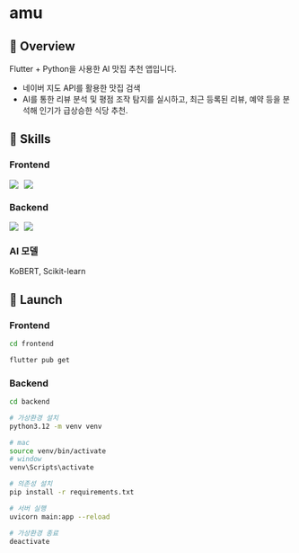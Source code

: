 # amu

## 📌 Overview

Flutter + Python을 사용한 AI 맛집 추천 앱입니다.

- 네이버 지도 API를 활용한 맛집 검색
- AI를 통한 리뷰 분석 및 평점 조작 탐지를 실시하고, 최근 등록된 리뷰, 예약 등을 분석해 인기가 급상승한 식당 추천.

## 📌 Skills

### Frontend

<div style="display: flex; gap: 10px;">
<img src="https://img.shields.io/badge/Flutter-02569B?style=for-the-badge&logo=flutter&logoColor=#02569B">
<img src="https://img.shields.io/badge/Dart-0175C2?style=for-the-badge&logo=dart&logoColor=#0175C2">
</div>

### Backend

<div style="display: flex; gap: 10px;">
<img src="https://img.shields.io/badge/python-3776AB?style=for-the-badge&logo=flutter&logoColor=##3776AB">
<img src="https://img.shields.io/badge/fastapi-009688?style=for-the-badge&logo=dart&logoColor=##009688">
</div>

### AI 모델

KoBERT, Scikit-learn

## 📌 Launch

### Frontend

```zsh
cd frontend

flutter pub get
```

### Backend

```zsh
cd backend

# 가상환경 설치
python3.12 -m venv venv

# mac
source venv/bin/activate
# window
venv\Scripts\activate

# 의존성 설치
pip install -r requirements.txt

# 서버 실행
uvicorn main:app --reload

# 가상환경 종료
deactivate
```
